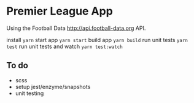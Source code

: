 # Premier League App

Using the Football Data http://api.football-data.org API.

install `yarn`
start app `yarn start`
build app `yarn build`
run unit tests `yarn test`
run unit tests and watch `yarn test:watch`

## To do
- scss
- setup jest/enzyme/snapshots
- unit testing
